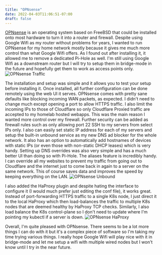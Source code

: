 ```yaml
---
title: "OPNsense"
date: 2022-04-03T11:06:51-07:00
draft: false
---
```


[OPNsense](https://opnsense.org/) is an operating system based on FreeBSD that could be installed onto most hardware to turn it into a router and firewall. Despite using Google Wifi as my router without problems for years, I wanted to run OPNsense for my home network mostly because it gives me much more control than what Google Wifi offers. As I found out after installing it, it allowed me to remove a dedicated Pi-Hole as well. I'm still using Google Wifi as a downstream router but I will try to setup them in bridge-mode in the future and hopefully get them to work as access points only.
![OPNsense Traffic](opnsense_traffic.png)

The installation and setup was simple and it allows you to test your setup before installing it. Once installed, all further configuration can be done remotely using the web UI it serves. OPNsense comes with pretty sane defaults like blocking incoming WAN packets, as expected. I didn't need to change much except opening a port to allow HTTPS traffic. I also limit the incoming IPs to those of Cloudflare so only Cloudflare Proxied traffic are accepted to my homelab hosted webapps. This was the main reason I wanted more control over my firewall. Further security can be added as firewall rules such as only allowing port 22 SSH to my servers from select IPs only. I also can easily set static IP address for each of my servers and setup the built-in unbound service as my new DNS ad blocker for the whole network. It also has an option to automatically add hostnames of devices with static IPs (or even those with non-static DHCP leases) which is very handy. Setting up DNS overrides was also very simple and has a much better UI than doing so with Pi-Hole. The aliases feature is incredibly handy. I can override all my websites to prevent my traffic from going out to Cloudflare and the internet just to come back in again to a server on the same network. This of course saves data and improves the speed by keeping everything on the LAN.
![OPNsense Unbound](unbound.png)

I also added the HaProxy plugin and despite hating the interface to configure it (I would much prefer just editing the conf file), it works great. Instead of port-forwarding HTTPS traffic to a single K8s node, I just direct it to the local HaProxy which then load-balances the traffic to multiple K8s nodes that are deemed healthy by HaProxy TCP checks. Similarly, I also load balance the K8s control-plane so I don't need to update where I'm pointing my kubectl if a server is down.
![OPNsense HaProxy](haproxy.png)

Overall, I'm quite pleased with OPNsense. There seems to be a lot more things I can do with it but it's a complex piece of software so I'm taking my time trying various things. I really hope Google Wifi will play nice with it in bridge-mode and let me setup a wifi with multiple wired nodes but I won't know until I try in the near future.
